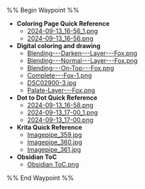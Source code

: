 %% Begin Waypoint %%
- **Coloring Page Quick Reference**
	- [2024-09-13_16-56_1.png](./Coloring%20Page%20Quick%20Reference/2024-09-13_16-56_1.png)
	- [2024-09-13_16-56.png](./Coloring%20Page%20Quick%20Reference/2024-09-13_16-56.png)
- **Digital coloring and drawing**
	- [Blending---Darken---Layer---Fox.png](./Digital%20coloring%20and%20drawing/Blending---Darken---Layer---Fox.png)
	- [Blending---Normal---Layer---Fox.png](./Digital%20coloring%20and%20drawing/Blending---Normal---Layer---Fox.png)
	- [Blending---On-Top---Fox.png](./Digital%20coloring%20and%20drawing/Blending---On-Top---Fox.png)
	- [Complete---Fox-1.png](./Digital%20coloring%20and%20drawing/Complete---Fox-1.png)
	- [DSC02900-3.jpg](./Digital%20coloring%20and%20drawing/DSC02900-3.jpg)
	- [Palate-Layer---Fox.png](./Digital%20coloring%20and%20drawing/Palate-Layer---Fox.png)
- **Dot to Dot Quick Reference**
	- [2024-09-13_16-58.png](./Dot%20to%20Dot%20Quick%20Reference/2024-09-13_16-58.png)
	- [2024-09-13_17-00_1.png](./Dot%20to%20Dot%20Quick%20Reference/2024-09-13_17-00_1.png)
	- [2024-09-13_17-00.png](./Dot%20to%20Dot%20Quick%20Reference/2024-09-13_17-00.png)
- **Krita Quick Reference**
	- [Imagepipe_359.jpg](./Krita%20Quick%20Reference/Imagepipe_359.jpg)
	- [Imagepipe_360.jpg](./Krita%20Quick%20Reference/Imagepipe_360.jpg)
	- [Imagepipe_361.jpg](./Krita%20Quick%20Reference/Imagepipe_361.jpg)
- **Obsidian ToC**
	- [Obsidian ToC.png](./Obsidian%20ToC/Obsidian%20ToC.png)

%% End Waypoint %%